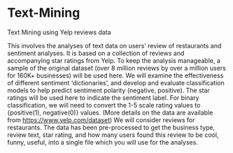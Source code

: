 # Text-Mining
Text Mining using Yelp reviews data 

This involves the analyses of text data on users’ review of restaurants and sentiment
analyses. It is based on a collection of reviews and accompanying star ratings from Yelp. To keep the
analysis manageable, a sample of the original dataset (over 8 million reviews by over a million
users for 160K+ businesses) will be used here. We will examine the effectiveness of different sentiment
‘dictionaries’, and develop and evaluate classification models to help predict sentiment polarity
(negative, positive). 
The star ratings will be used here to indicate the sentiment label. For binary classification, we will need
to convert the 1-5 scale rating values to {positive(1), negative(0)} values.
(More details on the data are available from https://www.yelp.com/dataset) 
We will consider reviews for restaurants. The data has been pre-processed to get the business type,
review text, star rating, and how many users found this review to be cool, funny, useful, into a single file
which you will use for the analyses.
